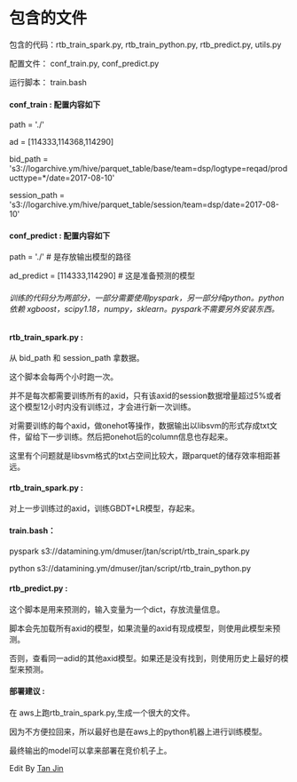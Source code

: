 
<body marginheight="0"><h1>包含的文件</h1>
<p>包含的代码：rtb_train_spark.py, rtb_train_python.py, rtb_predict.py, utils.py

</p>
<p>配置文件： conf_train.py, conf_predict.py

</p>
<p>运行脚本： train.bash

</p>
<h4>conf_train :  配置内容如下</h4>
<p>path = './'

</p>
<p>ad = [114333,114368,114290]

</p>
<p>bid_path = 's3://logarchive.ym/hive/parquet_table/base/team=dsp/logtype=reqad/producttype=*/date=2017-08-10'

</p>
<p>session_path = 's3://logarchive.ym/hive/parquet_table/session/team=dsp/date=2017-08-10'

</p>
<h4>conf_predict :  配置内容如下</h4>
<p>path = './' # 是存放输出模型的路径

</p>
<p>ad_predict = [114333,114290]  # 这是准备预测的模型


</p>
<h6>训练的代码分为两部分，一部分需要使用pyspark，另一部分纯python。python依赖 xgboost，scipy1.18，numpy，sklearn。pyspark不需要另外安装东西。</h6>
<h4>rtb_train_spark.py :</h4>
<p>从 bid_path 和 session_path 拿数据。

</p>
<p>这个脚本会每两个小时跑一次。

</p>
<p>并不是每次都需要训练所有的axid，只有该axid的session数据增量超过5%或者这个模型12小时内没有训练过，才会进行新一次训练。

</p>
<p>对需要训练的每个axid，做onehot等操作，数据输出以libsvm的形式存成txt文件，留给下一步训练。然后把onehot后的column信息也存起来。

</p>
<p>这里有个问题就是libsvm格式的txt占空间比较大，跟parquet的储存效率相距甚远。


</p>
<h4>rtb_train_spark.py :</h4>
<p>对上一步训练过的axid，训练GBDT+LR模型，存起来。

</p>
<h4>train.bash：</h4>
<p>pyspark s3://datamining.ym/dmuser/jtan/script/rtb_train_spark.py

</p>
<p>python s3://datamining.ym/dmuser/jtan/script/rtb_train_python.py


</p>
<h4>rtb_predict.py :</h4>
<p>这个脚本是用来预测的，输入变量为一个dict，存放流量信息。

</p>
<p>脚本会先加载所有axid的模型，如果流量的axid有现成模型，则使用此模型来预测。

</p>
<p>否则，查看同一adid的其他axid模型。如果还是没有找到，则使用历史上最好的模型来预测。

</p>
<h4>部署建议 :</h4>
<p>在 aws上跑rtb_train_spark.py,生成一个很大的文件。

</p>
<p>因为不方便拉回来，所以最好也是在aws上的python机器上进行训练模型。

</p>
<p>最终输出的model可以拿来部署在竞价机子上。

Edit By <a href="http://mahua.jser.me">Tan Jin</a></p>
</body></html>
